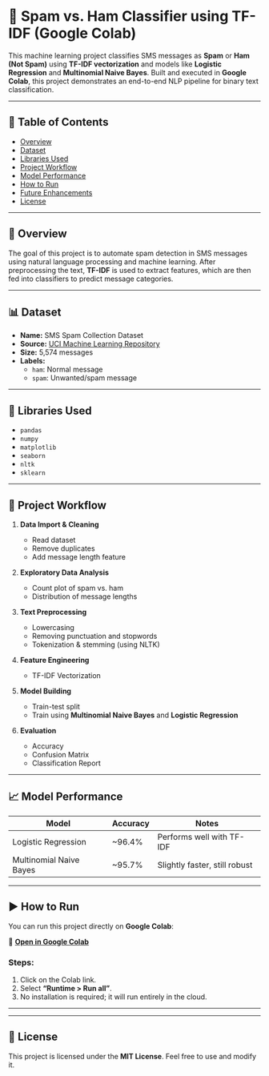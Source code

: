 
# 📩 Spam vs. Ham Classifier using TF-IDF (Google Colab)

This machine learning project classifies SMS messages as **Spam** or **Ham (Not Spam)** using **TF-IDF vectorization** and models like **Logistic Regression** and **Multinomial Naive Bayes**. Built and executed in **Google Colab**, this project demonstrates an end-to-end NLP pipeline for binary text classification.

---

## 📌 Table of Contents

- [Overview](#overview)
- [Dataset](#dataset)
- [Libraries Used](#libraries-used)
- [Project Workflow](#project-workflow)
- [Model Performance](#model-performance)
- [How to Run](#how-to-run)
- [Future Enhancements](#future-enhancements)
- [License](#license)

---

## 🧠 Overview

The goal of this project is to automate spam detection in SMS messages using natural language processing and machine learning. After preprocessing the text, **TF-IDF** is used to extract features, which are then fed into classifiers to predict message categories.

---

## 📊 Dataset

- **Name:** SMS Spam Collection Dataset
- **Source:** [UCI Machine Learning Repository](https://archive.ics.uci.edu/ml/datasets/sms+spam+collection)
- **Size:** 5,574 messages
- **Labels:**  
  - `ham`: Normal message  
  - `spam`: Unwanted/spam message

---

## 🧰 Libraries Used

- `pandas`
- `numpy`
- `matplotlib`
- `seaborn`
- `nltk`
- `sklearn`

---

## 🔄 Project Workflow

1. **Data Import & Cleaning**
   - Read dataset
   - Remove duplicates
   - Add message length feature

2. **Exploratory Data Analysis**
   - Count plot of spam vs. ham
   - Distribution of message lengths

3. **Text Preprocessing**
   - Lowercasing
   - Removing punctuation and stopwords
   - Tokenization & stemming (using NLTK)

4. **Feature Engineering**
   - TF-IDF Vectorization

5. **Model Building**
   - Train-test split
   - Train using **Multinomial Naive Bayes** and **Logistic Regression**

6. **Evaluation**
   - Accuracy
   - Confusion Matrix
   - Classification Report

---

## 📈 Model Performance

| Model                    | Accuracy | Notes                        |
|-------------------------|----------|------------------------------|
| Logistic Regression     | ~96.4%   | Performs well with TF-IDF    |
| Multinomial Naive Bayes | ~95.7%   | Slightly faster, still robust |

---

## ▶️ How to Run

You can run this project directly on **Google Colab**:

📎 **[Open in Google Colab](https://colab.research.google.com/drive/1cUKxw3qO0foOzoRtl1C87YOcYH13yMsu?usp=sharing)**  

### Steps:
1. Click on the Colab link.
2. Select **“Runtime > Run all”**.
3. No installation is required; it will run entirely in the cloud.

---

---

## 🪪 License

This project is licensed under the **MIT License**. Feel free to use and modify it.

